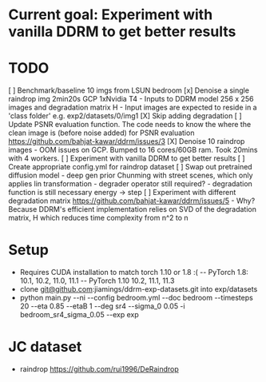 # Current goal: Experiment with vanilla DDRM to get better results

# TODO
[ ] Benchmark/baseline 10 imgs from LSUN bedroom
[x] Denoise a single raindrop img 2min20s GCP 1xNvidia T4
    - Inputs to DDRM model 256 x 256 images and degradation matrix H
    - Input images are expected to reside in a 'class folder' e.g. exp2/datasets/0/img1
[X] Skip adding degradation
    [ ] Update PSNR evaluation function. The code needs to know the where the clean image is (before noise added) for PSNR evaluation https://github.com/bahjat-kawar/ddrm/issues/3 
[X] Denoise 10 raindrop images
    - OOM issues on GCP. Bumped to 16 cores/60GB ram. Took 20mins with 4 workers.
[ ] Experiment with vanilla DDRM to get better results
[ ] Create appropriate config.yml for raindrop dataset
[ ] Swap out pretrained diffusion model 
    - deep gen prior Chunming with street scenes, which only applies lin transformation
    - degrader operator still required?
    - degradation function is still necessary energy -> step
[ ] Experiment with different degradation matrix https://github.com/bahjat-kawar/ddrm/issues/5
    - Why? Because DDRM's efficient implementation relies on SVD of the degradation matrix, H which reduces time complexity from n^2 to n

# Setup
- Requires CUDA installation to match torch 1.10 or 1.8 :(
-- PyTorch 1.8: 10.1, 10.2, 11.0, 11.1
-- PyTorch 1.10 10.2, 11.1, 11.3
- clone git@github.com:jiamings/ddrm-exp-datasets.git into exp/datasets
- python main.py --ni --config bedroom.yml --doc bedroom --timesteps 20 --eta 0.85 --etaB 1 --deg sr4 --sigma_0 0.05 -i bedroom_sr4_sigma_0.05 --exp exp

# JC dataset
- raindrop https://github.com/rui1996/DeRaindrop